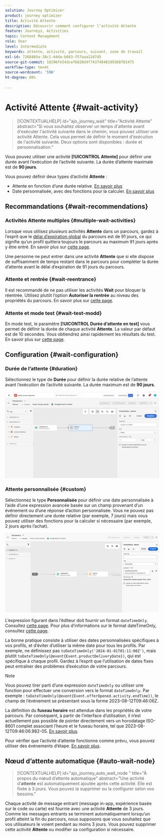 ```yaml
---
solution: Journey Optimizer
product: journey optimizer
title: Activité Attente
description: Découvrir comment configurer l’activité Attente
feature: Journeys, Activities
topic: Content Management
role: User
level: Intermediate
keywords: attente, activité, parcours, suivant, zone de travail
exl-id: 7268489a-38c1-44da-b043-f57aaa12d7d5
source-git-commit: 18296fe54dcef6620d4f74374848199368f01475
workflow-type: tm+mt
source-wordcount: '598'
ht-degree: 86%

---
```


# Activité Attente {#wait-activity}

>[!CONTEXTUALHELP]
>id="ajo_journey_wait"
>title="Activité Attente"
>abstract="Si vous souhaitez observer un temps d&#39;attente avant d&#39;exécuter l&#39;activité suivante dans le chemin, vous pouvez utiliser une activité Attente. Cela vous permet de définir le moment d&#39;exécution de l&#39;activité suivante. Deux options sont disponibles : durée et personnalisation."

Vous pouvez utiliser une activité **[!UICONTROL Attente]** pour définir une durée avant l’exécution de l’activité suivante.  La durée d’attente maximale est de **90 jours**.

Vous pouvez définir deux types d’activité **Attente** :

* Attente en fonction d’une durée relative. [En savoir plus](#duration)
* Date personnalisée, avec des fonctions pour la calculer. [En savoir plus](#custom)

<!--
* [Email send time optimization](#email_send_time_optimization)
* [Fixed date](#fixed_date) 
-->

## Recommandations {#wait-recommendations}

### Activités Attente multiples {#multiple-wait-activities}

Lorsque vous utilisez plusieurs activités **Attente** dans un parcours, gardez à l’esprit que le [délai d’expiration global](journey-properties.md#global_timeout) du parcours est de 91 jours, ce qui signifie qu’un profil quittera toujours le parcours au maximum 91 jours après y être entré. En savoir plus sur [cette page](journey-properties.md#global_timeout).

Une personne ne peut entrer dans une activité **Attente** que si elle dispose de suffisamment de temps restant dans le parcours pour compléter la durée d’attente avant le délai d’expiration de 91 jours du parcours.

### Attente et rentrée {#wait-reentrance}

Il est recommandé de ne pas utiliser les activités **Wait** pour bloquer la réentrée. Utilisez plutôt l’option **Autoriser la rentrée** au niveau des propriétés du parcours. En savoir plus sur [cette page](../building-journeys/journey-properties.md#entrance).

### Attente et mode test {#wait-test-modd}

En mode test, le paramètre **[!UICONTROL Durée d’attente en test]** vous permet de définir la durée de chaque activité **Attente**. La valeur par défaut est de 10 secondes. Vous obtiendrez ainsi rapidement les résultats du test. En savoir plus sur [cette page](../building-journeys/testing-the-journey.md).

## Configuration {#wait-configuration}

### Durée de l’attente {#duration}

Sélectionnez le type de **Durée** pour définir la durée relative de l’attente avant l’exécution de l’activité suivante. La durée maximum est de **90 jours**.

![Définition de la durée d’attente](assets/journey55.png)

<!--
## Fixed date wait{#fixed_date}

Select the date for the execution of the next activity.

![](assets/journey56.png)

-->

### Attente personnalisée {#custom}

Sélectionnez le type **Personnalisée** pour définir une date personnalisée à l’aide d’une expression avancée basée sur un champ provenant d’un événement ou d’une réponse d’action personnalisée. Vous ne pouvez pas définir directement une durée relative (par exemple, 7 jours) mais vous pouvez utiliser des fonctions pour la calculer si nécessaire (par exemple, 2 jours après l’achat).

![Définition d’une attente personnalisée avec une expression](assets/journey57.png)

L’expression figurant dans l’éditeur doit fournir un format `dateTimeOnly`. Consultez [cette page](expression/expressionadvanced.md). Pour plus d’informations sur le format dateTimeOnly, consultez [cette page](expression/data-types.md).

La bonne pratique consiste à utiliser des dates personnalisées spécifiques à vos profils, et d’éviter d’utiliser la même date pour tous les profils. Par exemple, ne définissez pas `toDateTimeOnly('2024-01-01T01:11:00Z')`, mais plutôt `toDateTimeOnly(@event{Event.productDeliveryDate})`, qui est spécifique à chaque profil. Gardez à l’esprit que l’utilisation de dates fixes peut entraîner des problèmes d’exécution de votre parcours.


>[!NOTE]
>
>Vous pouvez tirer parti d’une expression `dateTimeOnly` ou utiliser une fonction pour effectuer une conversion vers le format `dateTimeOnly`. Par exemple : `toDateTimeOnly(@event{Event.offerOpened.activity.endTime})`, le champ de l’événement se présentant sous la forme 2023-08-12T09:46:06Z.
>
>La définition du **fuseau horaire** est attendue dans les propriétés de votre parcours. Par conséquent, à partir de l’interface d’utilisation, il n’est actuellement pas possible de pointer directement vers un horodatage ISO-8601 complet associant l’heure et le fuseau horaire, tel que 2023-08-12T09:46:06.982-05. [En savoir plus](../building-journeys/timezone-management.md).


Pour vérifier que l’activité d’attente fonctionne comme prévu, vous pouvez utiliser des événements d’étape. [En savoir plus](../reports/query-examples.md#common-queries).

<!--## Email send time optimization{#email_send_time_optimization}

This type of wait uses a score calculated in Adobe Experience Platform. The score calculates the propensity to click or open an email in the future based on past behavior. Note that the algorithm calculating the score needs a certain amount of data to work. As a result, when it does not have enough data, the default wait time will apply. At publication time, you'll be notified that the default time applies.

>[!NOTE]
>
>The first event of your journey must have a namespace.
>
>This capability is only available after an **[!UICONTROL Email]** activity. You need to have Adobe Campaign Standard.

1. In the **[!UICONTROL Amount of time]** field, define the number of hours to consider to optimize email sending.
1. In the **[!UICONTROL Optimization type]** field, choose if the optimization should increase clicks or opens.
1. In the **[!UICONTROL Default time]** field, define the default time to wait if the predictive send time score is not available.

    >[!NOTE]
    >
    >Note that the send time score can be unavailable because there is not enough data to perform the calculation. In this case, you will be informed, at publication time, that the default time applies.

![](assets/journey57bis.png)-->

## Nœud d’attente automatique  {#auto-wait-node}


>[!CONTEXTUALHELP]
>id="ajo_journey_auto_wait_node "
>title="À propos du nœud d’attente automatique"
>abstract="Une activité d’**attente** est automatiquement ajoutée après cette activité. Elle est fixée à 3 jours. Vous pouvez la supprimer ou la configurer selon vos besoins."

Chaque activité de message entrant (message in-app, expérience basée sur le code ou carte) est fournie avec une activité **Attente** de 3 jours. Comme les messages entrants se terminent automatiquement lorsqu’un profil atteint la fin du parcours, nous supposons que vous souhaitez que vos utilisateurs le voient pendant au moins 3 jours. Vous pouvez supprimer cette activité **Attente** ou modifier sa configuration si nécessaire.